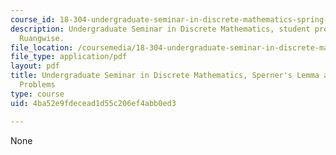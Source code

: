 ```yaml
---
course_id: 18-304-undergraduate-seminar-in-discrete-mathematics-spring-2015
description: Undergraduate Seminar in Discrete Mathematics, student project by Suthee
  Ruangwise.
file_location: /coursemedia/18-304-undergraduate-seminar-in-discrete-mathematics-spring-2015/4ba52e9fdecead1d55c206ef4abb0ed3_MIT18_304S15_project1.pdf
file_type: application/pdf
layout: pdf
title: Undergraduate Seminar in Discrete Mathematics, Sperner's Lemma and Fair Division
  Problems
type: course
uid: 4ba52e9fdecead1d55c206ef4abb0ed3

---
```

None